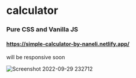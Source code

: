 # calculator
### Pure CSS and Vanilla JS

#### https://simple-calculator-by-naneli.netlify.app/

 will be responsive soon
 
 ![Screenshot 2022-09-29 232712](https://user-images.githubusercontent.com/57134415/193135229-2caacaf2-aa34-447a-9a62-8ba4d80d4819.png)
